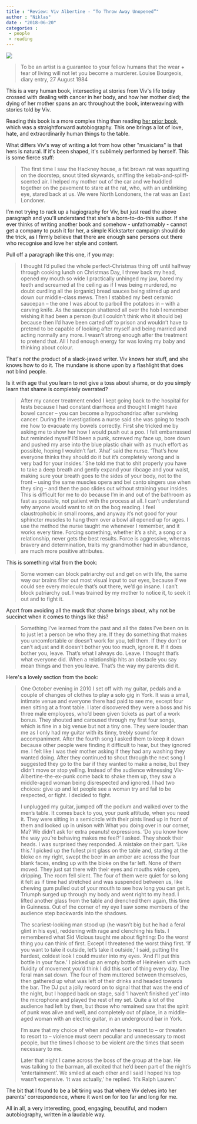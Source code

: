```yaml
---
title : "Review: Viv Albertine - “To Throw Away Unopened”"
author : "Niklas"
date : "2018-06-20"
categories : 
 - people
 - reading
---
```


[![](https://niklasblog.com/wp-content/albertine.jpg)](https://niklasblog.com/wp-content/albertine.jpg)

> To be an artist is a guarantee to your fellow humans that the wear + tear of living will not let you become a murderer. Louise Bourgeois, diary entry, 27 August 1984

This is a very human book, intersecting at stories from Viv's life today crossed with dealing with cancer in her body, and how her mother died; the dying of her mother spans an arc throughout the book, interweaving with stories told by Viv.

Reading this book is a more complex thing than reading [her prior book](https://niklasblog.com/?p=16205), which was a straightforward autobiography. This one brings a lot of love, hate, and extraordinarily human things to the table.

What differs Viv's way of writing a lot from how other "musicians" is that hers is natural. If it's been shaped, it's sublimely performed by herself. This is some fierce stuff:

> The first time I saw the Hackney house, a fat brown rat was squatting on the doorstep, snout tilted skywards, sniffing the kebab-and-spliff-scented air. I helped my mother out of the car and we huddled together on the pavement to stare at the rat, who, with an unblinking eye, stared back at us. We were North Londoners, the rat was an East Londoner.

I'm not trying to rack up a hagiography for Viv, but just read the above paragraph and you'll understand that she's a born-to-do-this author. If she ever thinks of writing another book and somehow - unfathomably - cannot get a company to push it for her, a simple Kickstarter campaign should do the trick, as I firmly believe that there are enough sane persons out there who recognise and love her style and content.

Pull off a paragraph like this one, if you may:

> I thought I’d pulled the whole perfect-Christmas thing off until halfway through cooking lunch on Christmas Day, I threw back my head, opened my mouth so wide I practically unhinged my jaw, bared my teeth and screamed at the ceiling as if I was being murdered, no doubt curdling all the (organic) bread sauces being stirred up and down our middle-class mews. Then I stabbed my best ceramic saucepan – the one I was about to parboil the potatoes in – with a carving knife. As the saucepan shattered all over the hob I remember wishing it had been a person (but I couldn’t think who it should be) because then I’d have been carted off to prison and wouldn’t have to pretend to be capable of looking after myself and being married and acting normally any more. I wasn’t strong enough after the treatment to pretend that. All I had enough energy for was loving my baby and thinking about colour.

That's _not_ the product of a slack-jawed writer. Viv knows her stuff, and she knows how to do it. The mundane is shone upon by a flashlight that does not blind people.

Is it with age that you learn to not give a toss about shame, or do you simply learn that shame is completely overrated?

> After my cancer treatment ended I kept going back to the hospital for tests because I had constant diarrhoea and thought I might have bowel cancer – you can become a hypochondriac after surviving cancer. During the investigations a nurse said she was going to teach me how to evacuate my bowels correctly. First she tricked me by asking me to show her how I would push out a poo. I felt embarrassed but reminded myself I’d been a punk, screwed my face up, bore down and pushed my arse into the blue plastic chair with as much effort as possible, hoping I wouldn’t fart. ‘Aha!’ said the nurse. ‘That’s how everyone thinks they should do it but it’s completely wrong and is very bad for your insides.’ She told me that to shit properly you have to take a deep breath and gently expand your ribcage and your waist, making sure your breath goes to the sides of your body, not to the front – using the same muscles opera and bel canto singers use when they sing – and then the poo slides out without straining your insides. This is difficult for me to do because I’m in and out of the bathroom as fast as possible, not patient with the process at all. I can’t understand why anyone would want to sit on the bog reading. I feel claustrophobic in small rooms, and anyway it’s not good for your sphincter muscles to hang them over a bowl all opened up for ages. I use the method the nurse taught me whenever I remember, and it works every time. Forcing something, whether it’s a shit, a song or a relationship, never gets the best results. Force is aggressive, whereas bravery and determination, traits my grandmother had in abundance, are much more positive attributes.

This is something vital from the book:

> Some women can block patriarchy out and get on with life, the same way our brains filter out most visual input to our eyes, because if we could see every molecule that’s out there, we’d go insane. I can’t block patriarchy out. I was trained by my mother to notice it, to seek it out and to fight it.

Apart from avoiding all the muck that shame brings about, why not be succinct when it comes to things like this?

> Something I’ve learned from the past and all the dates I’ve been on is to just let a person be who they are. If they do something that makes you uncomfortable or doesn’t work for you, tell them. If they don’t or can’t adjust and it doesn’t bother you too much, ignore it. If it does bother you, leave. That’s what I always do. Leave. I thought that’s what everyone did. When a relationship hits an obstacle you say mean things and then you leave. That’s the way my parents did it.

Here's a lovely section from the book:

> One October evening in 2010 I set off with my guitar, pedals and a couple of changes of clothes to play a solo gig in York. It was a small, intimate venue and everyone there had paid to see me, except four men sitting at a front table. I later discovered they were a boss and his three male employees, who’d been given tickets as part of a work bonus. They shouted and caroused through my first four songs, which is fine in a big venue but not a tiny one. They were louder than me as I only had my guitar with its tinny, trebly sound for accompaniment. After the fourth song I asked them to keep it down because other people were finding it difficult to hear, but they ignored me. I felt like I was their mother asking if they had any washing they wanted doing. After they continued to shout through the next song I suggested they go to the bar if they wanted to make a noise, but they didn’t move or stop yelling. Instead of the audience witnessing Viv-Albertine-the-ex-punk come back to shake them up, they saw a middle-aged woman being disrespected and ignored. I had two choices: give up and let people see a woman try and fail to be respected, or fight. I decided to fight.
> 
> I unplugged my guitar, jumped off the podium and walked over to the men’s table. It comes back to you, your punk attitude, when you need it. They were sitting in a semicircle with their pints lined up in front of them and looked up in unison with What you doing over in our corner, Ma? We didn’t ask for extra peanuts! expressions. ‘Do you know how the way you’re behaving makes me feel?’ I asked. They shook their heads. I was surprised they responded. A mistake on their part. ‘Like this.’ I picked up the fullest pint glass on the table and, starting at the bloke on my right, swept the beer in an amber arc across the four blank faces, ending up with the bloke on the far left. None of them moved. They just sat there with their eyes and mouths wide open, dripping. The room fell silent. The four of them were quiet for so long it felt as if time had stretched and was suspended between us, like chewing gum pulled out of your mouth to see how long you can get it. Triumph surged up through my body and went right to my head. I lifted another glass from the table and drenched them again, this time in Guinness. Out of the corner of my eye I saw some members of the audience step backwards into the shadows.
> 
> The scariest-looking man stood up (he wasn’t big but he had a feral glint in his eye), reddening with rage and clenching his fists. I remembered what Sid Vicious taught me about fighting: Do the worst thing you can think of first. Except I threatened the worst thing first. ‘If you want to take it outside, let’s take it outside,’ I said, putting the hardest, coldest look I could muster into my eyes. ‘And I’ll put this bottle in your face.’ I picked up an empty bottle of Heineken with such fluidity of movement you’d think I did this sort of thing every day. The feral man sat down. The four of them muttered between themselves, then gathered up what was left of their drinks and headed towards the bar. The DJ put a jolly record on to signal that that was the end of the night, but I hopped back on stage, said ‘I haven’t finished yet’ into the microphone and played the rest of my set. Quite a lot of the audience had left by then, but those who remained saw that the spirit of punk was alive and well, and completely out of place, in a middle-aged woman with an electric guitar, in an underground bar in York.
> 
> I’m sure that my choice of when and where to resort to – or threaten to resort to – violence must seem peculiar and unnecessary to most people, but the times I choose to be violent are the times that seem necessary to me.
> 
> Later that night I came across the boss of the group at the bar. He was talking to the barman, all excited that he’d been part of the night’s ‘entertainment’. We smiled at each other and I said I hoped his top wasn’t expensive. ‘It was actually,’ he replied. ‘It’s Ralph Lauren.’

The bit that I found to be a bit tiring was that where Viv delves into her parents' correspondence, where it went on for too far and long for me.

All in all, a very interesting, good, engaging, beautiful, and modern autobiography, written in a laudable way.
